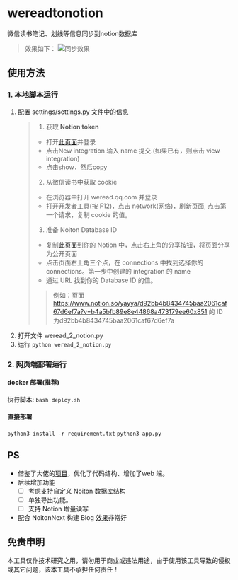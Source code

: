 # wereadtonotion

微信读书笔记、划线等信息同步到notion数据库
> 效果如下：
> ![同步效果](https://markdown-mac-work-1306720256.cos.ap-guangzhou.myqcloud.com/png/AzRZUp.png)

## 使用方法

### 1. 本地脚本运行

1. 配置 settings/settings.py 文件中的信息
   > 1. 获取 **Notion token**
   > - 打开[此页面](https://www.notion.so/my-integrations)并登录
   > - 点击New integration 输入 name 提交.(如果已有，则点击 view integration)
   > - 点击show，然后copy
   > 2. 从微信读书中获取 cookie
   > - 在浏览器中打开 weread.qq.com 并登录
   > - 打开开发者工具(按 F12)，点击 network(网络)，刷新页面, 点击第一个请求，复制 cookie 的值。
   > 3. 准备 Noiton Database ID
   > - 复制[此页面](https://www.notion.so/yayya/a9b3a8dfcc0543559005a263103fc81c)到你的
       Notion 中，点击右上角的分享按钮，将页面分享为公开页面
   >- 点击页面右上角三个点，在 connections 中找到选择你的 connections。第一步中创建的 integration 的 name
   >- 通过 URL 找到你的 Database ID 的值。
      >  > 例如：页面 https://www.notion.so/yayya/d92bb4b8434745baa2061caf67d6ef7a?v=b4a5bfb89e8e44868a473179ee60x851 的
      ID 为d92bb4b8434745baa2061caf67d6ef7a
2. 打开文件 weread_2_notion.py
3. 运行 `python weread_2_notion.py`

### 2. 网页端部署运行

#### docker 部署(推荐)
执行脚本: `bash deploy.sh`

#### 直接部署
`python3 install -r requirement.txt`
`python3 app.py`

## PS
- 借鉴了大佬的[项目](https://github.com/malinkang/weread_to_notion)，优化了代码结构、增加了web 端。
- 后续增加功能
   - [ ] 考虑支持自定义 Noiton 数据库结构
   - [ ] 单独导出功能。
   - [ ] 支持 Notion 增量读写

- 配合 NoitonNext 构建 Blog [效果](https://yaya.run/article/1c51da0f-757a-47e5-8296-cc37798b8211)非常好

## 免责申明
本工具仅作技术研究之用，请勿用于商业或违法用途，由于使用该工具导致的侵权或其它问题，该本工具不承担任何责任！

